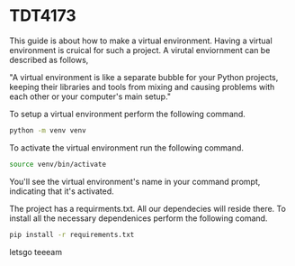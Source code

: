 # TDT4173

This guide is about how to make a virtual environment. Having a virtual environment is cruical for such a project. A virutal enviornment can be described as follows,

"A virtual environment is like a separate bubble for your Python projects, keeping their libraries and tools from mixing and causing problems with each other or your computer's main setup."

To setup a virtual environment perform the following command.

```bash
python -m venv venv
```

To activate the virtual environment run the following command. 

```bash
source venv/bin/activate
```
You'll see the virtual environment's name in your command prompt, indicating that it's activated.

The project has a requirments.txt. All our dependecies will reside there. To install all the necessary dependenices perform the following comand.

```bash
pip install -r requirements.txt
```
letsgo teeeam
